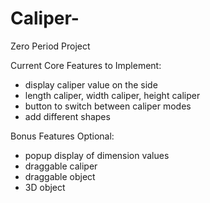 # Caliper-
Zero Period Project

Current Core Features to Implement:
- display caliper value on the side
- length caliper, width caliper, height caliper
- button to switch between caliper modes
- add different shapes

Bonus Features Optional:
- popup display of dimension values
- draggable caliper
- draggable object
- 3D object
